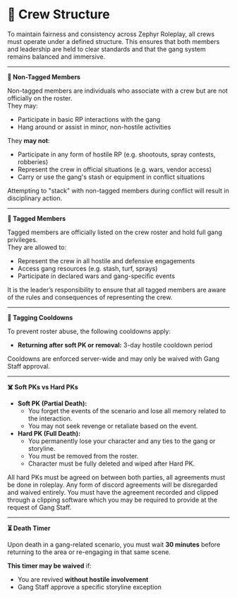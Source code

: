 # 🔐 Crew Structure

To maintain fairness and consistency across Zephyr Roleplay, all crews must operate under a defined structure. This ensures that both members and leadership are held to clear standards and that the gang system remains balanced and immersive.

***

**🔹 Non-Tagged Members**

Non-tagged members are individuals who associate with a crew but are not officially on the roster.\
They may:

* Participate in basic RP interactions with the gang
* Hang around or assist in minor, non-hostile activities

They **may not**:

* Participate in any form of hostile RP (e.g. shootouts, spray contests, robberies)
* Represent the crew in official situations (e.g. wars, vendor access)
* Carry or use the gang's stash or equipment in conflict situations

Attempting to "stack" with non-tagged members during conflict will result in disciplinary action.

***

**🔹 Tagged Members**

Tagged members are officially listed on the crew roster and hold full gang privileges.\
They are allowed to:

* Represent the crew in all hostile and defensive engagements
* Access gang resources (e.g. stash, turf, sprays)
* Participate in declared wars and gang-specific events

It is the leader’s responsibility to ensure that all tagged members are aware of the rules and consequences of representing the crew.

***

**🔄 Tagging Cooldowns**

To prevent roster abuse, the following cooldowns apply:

* **Returning after soft PK or removal:** 3-day hostile cooldown period

Cooldowns are enforced server-wide and may only be waived with Gang Staff approval.

***

**☠️ Soft PKs vs Hard PKs**

* **Soft PK (Partial Death):**
  * You forget the events of the scenario and lose all memory related to the interaction.
  * You may not seek revenge or retaliate based on the event.
* **Hard PK (Full Death):**
  * You permanently lose your character and any ties to the gang or storyline.
  * You must be removed from the roster.
  * Character must be fully deleted and wiped after Hard PK.

All hard PKs must be agreed on between both parties, all agreements must be done in roleplay. Any form of discord agreements will be disregarded and waived entirely. You must have the agreement recorded and clipped through a clipping software which you may be required to provide at the request of Gang Staff.

***

**⏳ Death Timer**

Upon death in a gang-related scenario, you must wait **30 minutes** before returning to the area or re-engaging in that same scene.

**This timer may be waived** if:

* You are revived **without hostile involvement**
* Gang Staff approve a specific storyline exception
